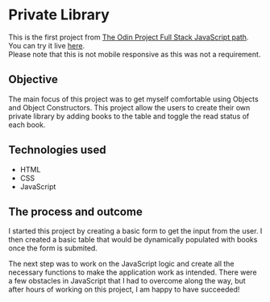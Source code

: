 # Private Library
This is the first project from [The Odin Project Full Stack JavaScript path](https://www.theodinproject.com/paths/full-stack-javascript).  <br />
You can try it live [here](https://razvanbugoi.github.io/top-library/src/index.html). <br />
Please note that this is not mobile responsive as this was not a requirement.


## Objective
The main focus of this project was to get myself comfortable using Objects and Object Constructors.
This project allow the users to create their own private library by adding books to the table and toggle the read status of each book.


## Technologies used
- HTML
- CSS
- JavaScript


## The process and outcome
I started this project by creating a basic form to get the input from the user. I then created a basic table that would be dynamically populated with books once the form is submited. <br />

The next step was to work on the JavaScript logic and create all the necessary functions to make the application work as intended. There were a few obstacles in JavaScript that I had to overcome along the way, but after hours of working on this project, I am happy to have succeeded!  <br />



